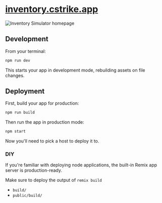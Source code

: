 # [inventory.cstrike.app](https://inventory.cstrike.app/)

<img src="https://raw.githubusercontent.com/ianlucas/cs2-inventory-simulator/main/InventorySimulator.png" alt="Inventory Simulator homepage" title="CS2 Inventory Simulator" />

## Development

From your terminal:

```sh
npm run dev
```

This starts your app in development mode, rebuilding assets on file changes.

## Deployment

First, build your app for production:

```sh
npm run build
```

Then run the app in production mode:

```sh
npm start
```

Now you'll need to pick a host to deploy it to.

### DIY

If you're familiar with deploying node applications, the built-in Remix app server is production-ready.

Make sure to deploy the output of `remix build`

- `build/`
- `public/build/`
